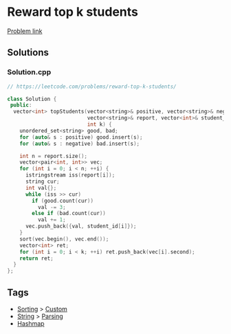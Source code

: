 # Reward top k students

[Problem link](https://leetcode.com/problems/reward-top-k-students/)

## Solutions


### Solution.cpp
```cpp
// https://leetcode.com/problems/reward-top-k-students/

class Solution {
 public:
  vector<int> topStudents(vector<string>& positive, vector<string>& negative,
                          vector<string>& report, vector<int>& student_id,
                          int k) {
    unordered_set<string> good, bad;
    for (auto& s : positive) good.insert(s);
    for (auto& s : negative) bad.insert(s);

    int n = report.size();
    vector<pair<int, int>> vec;
    for (int i = 0; i < n; ++i) {
      istringstream iss(report[i]);
      string cur;
      int val{};
      while (iss >> cur)
        if (good.count(cur))
          val -= 3;
        else if (bad.count(cur))
          val += 1;
      vec.push_back({val, student_id[i]});
    }
    sort(vec.begin(), vec.end());
    vector<int> ret;
    for (int i = 0; i < k; ++i) ret.push_back(vec[i].second);
    return ret;
  }
};
```
## Tags

* [Sorting](/Collections/sorting.md#sorting) > [Custom](/Collections/sorting.md#custom)
* [String](/Collections/string.md#string) > [Parsing](/Collections/string.md#parsing)
* [Hashmap](/Collections/hashmap.md#hashmap)
